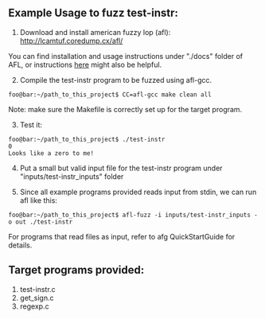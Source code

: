 ## Example Usage to fuzz test-instr:
1. Download and install american fuzzy lop (afl): http://lcamtuf.coredump.cx/afl/

You can find installation and usage instructions under "./docs" folder of AFL, or instructions [here](https://github.com/mykter/afl-training/tree/master/quickstart) might also be helpful.

2. Compile the test-instr program to be fuzzed using afl-gcc.
```console
foo@bar:~/path_to_this_project$ CC=afl-gcc make clean all
```
Note: make sure the Makefile is correctly set up for the target program.

3. Test it:
```console
foo@bar:~/path_to_this_project$ ./test-instr
0
Looks like a zero to me!
```

4. Put a small but valid input file for the test-instr program under "inputs/test-instr_inputs" folder

5. Since all example programs provided reads input from stdin, we can run afl like this:
```console
foo@bar:~/path_to_this_project$ afl-fuzz -i inputs/test-instr_inputs -o out ./test-instr
```
For programs that read files as input, refer to afg QuickStartGuide for details.

## Target programs provided:
1. test-instr.c
2. get_sign.c
3. regexp.c
